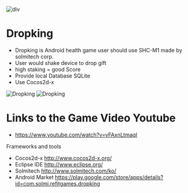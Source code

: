  ![div](http://cfile9.uf.tistory.com/image/234BCF4C567BF6C820C203)
 
 
 # Dropking
 
 * Dropking is Android health game user should use SHC-M1 made by solmitech corp.
 * User would shake device to drop gift
 * high staking = good Score
 * Provide local Database SQLite
 * Use Cocos2d-x
 
![Dropking](http://cfile22.uf.tistory.com/image/2117CA50567BF46F2F7081)
![Dropking](http://cfile26.uf.tistory.com/image/2216EE50567BF479316266)
 
 
 # Links to the Game Video Youtube
 
 * https://www.youtube.com/watch?v=vFAxnLtmaqI
 
  Frameworks and tools
 
 * Cocos2d-x http://www.cocos2d-x.org/
 * Eclipse IDE http://www.eclipse.org/
 * Solmitech http://www.solmitech.com/ko/
 * Android Market https://play.google.com/store/apps/details?id=com.solmi.refitgames.dropking
